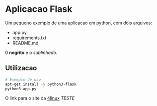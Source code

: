 # Aplicacao Flask

Um pequeno exemplo de uma aplicacao em python, com dois arquivos:

- app.py
- requirements.txt
- README.md

0 **negrito** e o *sublinhado*.

## Utilizacao

```bash
# Exemplo de uso
apt-get install -y python3-flask
python3 app.py
```
O link para o site da [4linux](https://4linux.com.br)
*TESTE*
